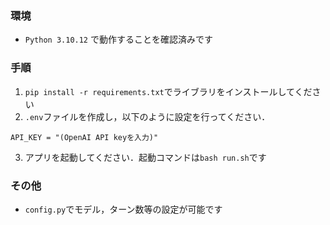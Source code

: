 ### 環境
* ``Python 3.10.12`` で動作することを確認済みです

### 手順
1. ``pip install -r requirements.txt``でライブラリをインストールしてください
2. ``.env``ファイルを作成し，以下のように設定を行ってください．
```
API_KEY = "(OpenAI API keyを入力)"
```
3. アプリを起動してください．起動コマンドは``bash run.sh``です

### その他
* ``config.py``でモデル，ターン数等の設定が可能です
